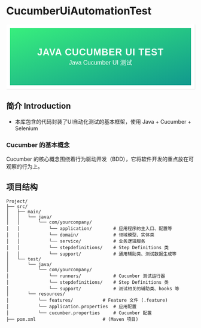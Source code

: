 # CucumberUiAutomationTest
<div style="font-family: 'Kanit', sans-serif;text-align: center;border: 10px solid #fff;box-shadow: 1px 1px 2px #e6e6e6;background: linear-gradient(to left top, #11998e, #38ef7d); padding: 50px 0;">
<div style="color: #fff;">
    <h3 style="font-size: 25px;font-weight: 600;letter-spacing: 1px;text-transform: uppercase;margin: 0;">
       Java Cucumber UI Test
    </h3>
    <span style="font-size: 16px;text-transform: capitalize;">
    	Java Cucumber UI 测试
    </span>
</div>
</div>


## 简介 Introduction

- 本库包含的代码封装了UI自动化测试的基本框架，使用 Java + Cucumber + Selenium

### Cucumber 的基本概念

Cucumber 的核心概念围绕着行为驱动开发（BDD），它将软件开发的重点放在可观察的行为上。


## 项目结构

```
Project/
├── src/
│   ├── main/
│   │   └── java/
│   │       └── com/yourcompany/
│   │           └── application/        # 应用程序的主入口、配置等
│   │           └── domain/             # 领域模型、实体类
│   │           └── service/            # 业务逻辑服务
│   │           └── stepdefinitions/    # Step Definitions 类
│   │           └── support/            # 通用辅助类、测试数据生成等
│   └── test/
│       └── java/
│           └── com/yourcompany/
│               └── runners/            # Cucumber 测试运行器
│               └── stepdefinitions/    # Step Definitions 类
│               └── support/            # 测试相关的辅助类、hooks 等
│       └── resources/
│           └── features/           # Feature 文件 (.feature)
│           └── application.properties  # 应用配置
│           └── cucumber.properties     # Cucumber 配置
├── pom.xml                         # (Maven 项目)
```